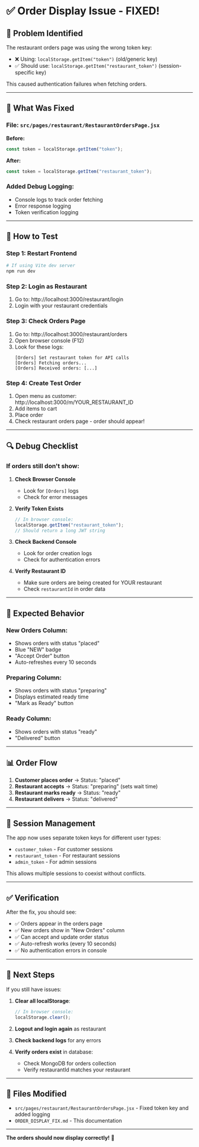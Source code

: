 # ✅ Order Display Issue - FIXED!

## 🐛 Problem Identified

The restaurant orders page was using the wrong token key:

- ❌ Using: `localStorage.getItem("token")` (old/generic key)
- ✅ Should use: `localStorage.getItem("restaurant_token")` (session-specific key)

This caused authentication failures when fetching orders.

---

## 🔧 What Was Fixed

### File: `src/pages/restaurant/RestaurantOrdersPage.jsx`

**Before:**

```javascript
const token = localStorage.getItem("token");
```

**After:**

```javascript
const token = localStorage.getItem("restaurant_token");
```

### Added Debug Logging:

- Console logs to track order fetching
- Error response logging
- Token verification logging

---

## 🧪 How to Test

### Step 1: Restart Frontend

```bash
# If using Vite dev server
npm run dev
```

### Step 2: Login as Restaurant

1. Go to: http://localhost:3000/restaurant/login
2. Login with your restaurant credentials

### Step 3: Check Orders Page

1. Go to: http://localhost:3000/restaurant/orders
2. Open browser console (F12)
3. Look for these logs:
   ```
   [Orders] Set restaurant token for API calls
   [Orders] Fetching orders...
   [Orders] Received orders: [...]
   ```

### Step 4: Create Test Order

1. Open menu as customer: http://localhost:3000/m/YOUR_RESTAURANT_ID
2. Add items to cart
3. Place order
4. Check restaurant orders page - order should appear!

---

## 🔍 Debug Checklist

### If orders still don't show:

1. **Check Browser Console**

   - Look for `[Orders]` logs
   - Check for error messages

2. **Verify Token Exists**

   ```javascript
   // In browser console:
   localStorage.getItem("restaurant_token");
   // Should return a long JWT string
   ```

3. **Check Backend Console**

   - Look for order creation logs
   - Check for authentication errors

4. **Verify Restaurant ID**
   - Make sure orders are being created for YOUR restaurant
   - Check `restaurantId` in order data

---

## 🎯 Expected Behavior

### New Orders Column:

- Shows orders with status "placed"
- Blue "NEW" badge
- "Accept Order" button
- Auto-refreshes every 10 seconds

### Preparing Column:

- Shows orders with status "preparing"
- Displays estimated ready time
- "Mark as Ready" button

### Ready Column:

- Shows orders with status "ready"
- "Delivered" button

---

## 📊 Order Flow

1. **Customer places order** → Status: "placed"
2. **Restaurant accepts** → Status: "preparing" (sets wait time)
3. **Restaurant marks ready** → Status: "ready"
4. **Restaurant delivers** → Status: "delivered"

---

## 🔐 Session Management

The app now uses separate token keys for different user types:

- `customer_token` - For customer sessions
- `restaurant_token` - For restaurant sessions
- `admin_token` - For admin sessions

This allows multiple sessions to coexist without conflicts.

---

## ✅ Verification

After the fix, you should see:

- ✅ Orders appear in the orders page
- ✅ New orders show in "New Orders" column
- ✅ Can accept and update order status
- ✅ Auto-refresh works (every 10 seconds)
- ✅ No authentication errors in console

---

## 🚀 Next Steps

If you still have issues:

1. **Clear all localStorage**:

   ```javascript
   // In browser console:
   localStorage.clear();
   ```

2. **Logout and login again** as restaurant

3. **Check backend logs** for any errors

4. **Verify orders exist** in database:
   - Check MongoDB for orders collection
   - Verify restaurantId matches your restaurant

---

## 📝 Files Modified

- `src/pages/restaurant/RestaurantOrdersPage.jsx` - Fixed token key and added logging
- `ORDER_DISPLAY_FIX.md` - This documentation

---

**The orders should now display correctly!** 🎉
